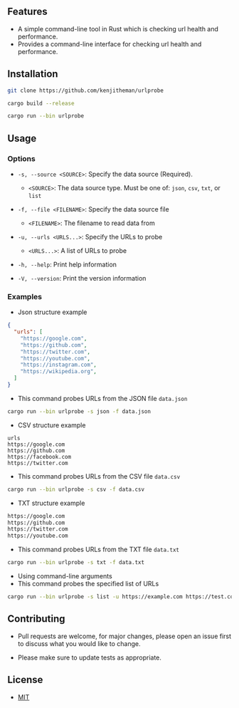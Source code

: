 ## Features

- A simple command-line tool in Rust which is checking url health and performance.
- Provides a command-line interface for checking url health and performance.

## Installation

```sh
git clone https://github.com/kenjitheman/urlprobe
```

```sh
cargo build --release
```

```sh
cargo run --bin urlprobe
```

## Usage

### Options

- `-s, --source <SOURCE>`: Specify the data source (Required).
  - `<SOURCE>`: The data source type. Must be one of: `json`, `csv`, `txt`, or `list`

- `-f, --file <FILENAME>`: Specify the data source file
  - `<FILENAME>`: The filename to read data from

- `-u, --urls <URLS...>`: Specify the URLs to probe
  - `<URLS...>`: A list of URLs to probe

- `-h, --help`: Print help information

- `-V, --version`: Print the version information

### Examples

- Json structure example

```json
{
  "urls": [
    "https://google.com",
    "https://github.com",
    "https://twitter.com",
    "https://youtube.com",
    "https://instagram.com",
    "https://wikipedia.org",
  ]
}
```

- This command probes URLs from the JSON file `data.json`

```sh
cargo run --bin urlprobe -s json -f data.json
```

- CSV structure example

```csv
urls
https://google.com
https://github.com
https://facebook.com
https://twitter.com
```

- This command probes URLs from the CSV file `data.csv`

```sh
cargo run --bin urlprobe -s csv -f data.csv
```

- TXT structure example

```txt
https://google.com
https://github.com
https://twitter.com
https://youtube.com
```

- This command probes URLs from the TXT file `data.txt`

```sh
cargo run --bin urlprobe -s txt -f data.txt
```

- Using command-line arguments
- This command probes the specified list of URLs

```sh
cargo run --bin urlprobe -s list -u https://example.com https://test.com
```

## Contributing

- Pull requests are welcome, for major changes, please open an issue first to
  discuss what you would like to change.

- Please make sure to update tests as appropriate.

## License

- [MIT](./LICENSE)

